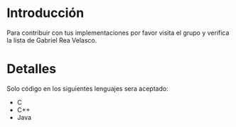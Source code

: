 # Introducción #

Para contribuir con tus implementaciones por favor visita el grupo y verifica la lista de Gabriel Rea Velasco.


# Detalles #

Solo código en los siguientes lenguajes sera aceptado:
  * C
  * C++
  * Java